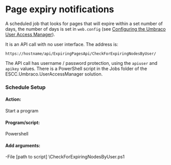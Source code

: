# Page expiry notifications

A scheduled job that looks for pages that will expire within a set number of days, the number of days is set in `web.config`  (see [Configuring the Umbraco User Access Manager](Configuration.md)).

It is an API call with no user interface. The address is:
 
	https://hostname/api/ExpiringPagesApi/CheckForExpiringNodesByUser/

The API call has username / password protection, using the `apiuser` and `apikey` values. There is a PowerShell script in the Jobs folder of the ESCC.Umbraco.UserAccessManager solution.

### Schedule Setup

#### Action: 
Start a program

#### Program/script: 
Powershell

#### Add arguments:
-File [path to script] \CheckForExpiringNodesByUser.ps1
